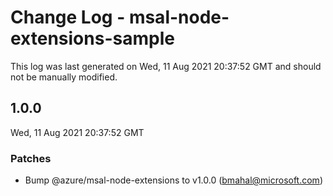 # Change Log - msal-node-extensions-sample

This log was last generated on Wed, 11 Aug 2021 20:37:52 GMT and should not be manually modified.

<!-- Start content -->

## 1.0.0

Wed, 11 Aug 2021 20:37:52 GMT

### Patches

- Bump @azure/msal-node-extensions to v1.0.0 (bmahal@microsoft.com)
